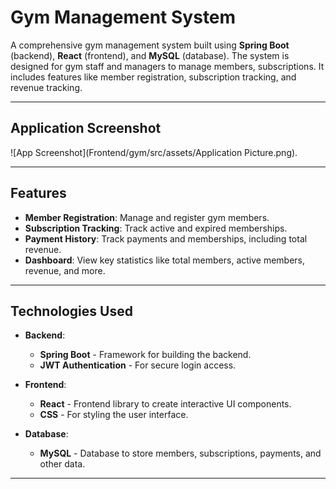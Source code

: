 # Gym Management System

A comprehensive gym management system built using **Spring Boot** (backend), **React** (frontend), and **MySQL** (database). The system is designed for gym staff and managers to manage members, subscriptions. It includes features like member registration, subscription tracking, and revenue tracking.

---
## Application Screenshot

![App Screenshot](Frontend/gym/src/assets/Application Picture.png).

---

## Features

- **Member Registration**: Manage and register gym members.
- **Subscription Tracking**: Track active and expired memberships.
- **Payment History**: Track payments and memberships, including total revenue.
- **Dashboard**: View key statistics like total members, active members, revenue, and more.
---

## Technologies Used

- **Backend**: 
  - **Spring Boot** - Framework for building the backend.
  - **JWT Authentication** - For secure login access.
  
- **Frontend**:
  - **React** - Frontend library to create interactive UI components.
  - **CSS** - For styling the user interface.

- **Database**:
  - **MySQL** - Database to store members, subscriptions, payments, and other data.

---
